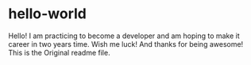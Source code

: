# hello-world



Hello! I am practicing to become a developer and am hoping to make it career in two years time. Wish me luck! And thanks for being awesome!
This is the Original readme file.

